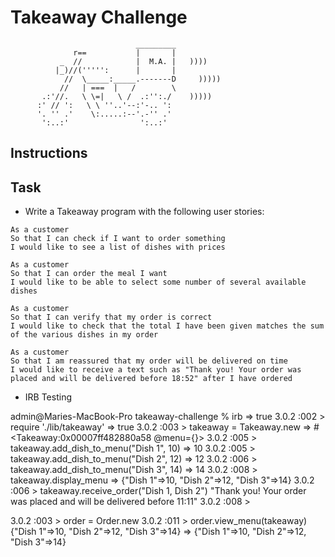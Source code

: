 Takeaway Challenge
==================
```
                            _________
              r==           |       |
           _  //            |  M.A. |   ))))
          |_)//(''''':      |       |
            //  \_____:_____.-------D     )))))
           //   | ===  |   /        \
       .:'//.   \ \=|   \ /  .:'':./    )))))
      :' // ':   \ \ ''..'--:'-.. ':
      '. '' .'    \:.....:--'.-'' .'
       ':..:'                ':..:'

 ```

Instructions
-------

Task
-----
  
* Write a Takeaway program with the following user stories:

```
As a customer
So that I can check if I want to order something
I would like to see a list of dishes with prices

As a customer
So that I can order the meal I want
I would like to be able to select some number of several available dishes

As a customer
So that I can verify that my order is correct
I would like to check that the total I have been given matches the sum of the various dishes in my order

As a customer
So that I am reassured that my order will be delivered on time
I would like to receive a text such as "Thank you! Your order was placed and will be delivered before 18:52" after I have ordered
```

* IRB Testing

admin@Maries-MacBook-Pro takeaway-challenge % irb
 => true 
 3.0.2 :002 > require './lib/takeaway'
 => true 
3.0.2 :003 > takeaway = Takeaway.new
 => #<Takeaway:0x00007ff482880a58 @menu={}> 
3.0.2 :005 > takeaway.add_dish_to_menu("Dish 1", 10)
 => 10 
3.0.2 :005 > takeaway.add_dish_to_menu("Dish 2", 12)
 => 12 
3.0.2 :006 > takeaway.add_dish_to_menu("Dish 3", 14)
 => 14 
3.0.2 :008 > takeaway.display_menu
 => {"Dish 1"=>10, "Dish 2"=>12, "Dish 3"=>14} 
3.0.2 :006 > takeaway.receive_order("Dish 1, Dish 2")
"Thank you! Your order was placed and will be delivered before 11:11"
3.0.2 :008 > 

3.0.2 :003 > order = Order.new
3.0.2 :011 > order.view_menu(takeaway)
{"Dish 1"=>10, "Dish 2"=>12, "Dish 3"=>14}
 => {"Dish 1"=>10, "Dish 2"=>12, "Dish 3"=>14} 